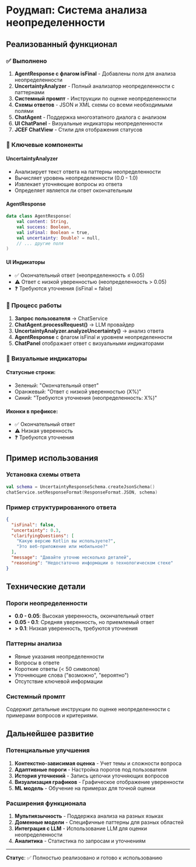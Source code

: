 # Роудмап: Система анализа неопределенности

## Реализованный функционал

### ✅ Выполнено

1. **AgentResponse с флагом isFinal** - Добавлены поля для анализа неопределенности
2. **UncertaintyAnalyzer** - Полный анализатор неопределенности с паттернами
3. **Системный промпт** - Инструкции по оценке неопределенности
4. **Схемы ответов** - JSON и XML схемы со всеми необходимыми полями
5. **ChatAgent** - Поддержка многоэтапного диалога с анализом
6. **UI ChatPanel** - Визуальные индикаторы неопределенности
7. **JCEF ChatView** - Стили для отображения статусов

### 🎯 Ключевые компоненты

#### UncertaintyAnalyzer
- Анализирует текст ответа на паттерны неопределенности
- Вычисляет уровень неопределенности (0.0 - 1.0)
- Извлекает уточняющие вопросы из ответа
- Определяет является ли ответ окончательным

#### AgentResponse
```kotlin
data class AgentResponse(
    val content: String,
    val success: Boolean,
    val isFinal: Boolean = true,
    val uncertainty: Double? = null,
    // ... другие поля
)
```

#### UI Индикаторы
- ✅ Окончательный ответ (неопределенность ≤ 0.05)
- ⚠️ Ответ с низкой уверенностью (неопределенность > 0.05)
- ❓ Требуются уточнения (isFinal = false)

### 🔄 Процесс работы

1. **Запрос пользователя** → ChatService
2. **ChatAgent.processRequest()** → LLM провайдер
3. **UncertaintyAnalyzer.analyzeUncertainty()** → анализ ответа
4. **AgentResponse** с флагом isFinal и уровнем неопределенности
5. **ChatPanel** отображает ответ с визуальными индикаторами

### 🎨 Визуальные индикаторы

#### Статусные строки:
- Зеленый: "Окончательный ответ"
- Оранжевый: "Ответ с низкой уверенностью (X%)"
- Синий: "Требуются уточнения (неопределенность: X%)"

#### Иконки в префиксе:
- ✅ Окончательный ответ
- ⚠️ Низкая уверенность
- ❓ Требуются уточнения

## Пример использования

### Установка схемы ответа
```kotlin
val schema = UncertaintyResponseSchema.createJsonSchema()
chatService.setResponseFormat(ResponseFormat.JSON, schema)
```

### Пример структурированного ответа
```json
{
  "isFinal": false,
  "uncertainty": 0.3,
  "clarifyingQuestions": [
    "Какую версию Kotlin вы используете?",
    "Это веб-приложение или мобильное?"
  ],
  "message": "Давайте уточню несколько деталей",
  "reasoning": "Недостаточно информации о технологическом стеке"
}
```

## Технические детали

### Пороги неопределенности
- **0.0 - 0.05**: Высокая уверенность, окончательный ответ
- **0.05 - 0.1**: Средняя уверенность, но приемлемый ответ
- **> 0.1**: Низкая уверенность, требуются уточнения

### Паттерны анализа
- Явные указания неопределенности
- Вопросы в ответе
- Короткие ответы (< 50 символов)
- Уточняющие слова ("возможно", "вероятно")
- Отсутствие ключевой информации

### Системный промпт
Содержит детальные инструкции по оценке неопределенности с примерами вопросов и критериями.

## Дальнейшее развитие

### Потенциальные улучшения
1. **Контекстно-зависимая оценка** - Учет темы и сложности вопроса
2. **Адаптивные пороги** - Настройка порогов под пользователя
3. **История уточнений** - Запись цепочки уточняющих вопросов
4. **Визуализация графиков** - Графическое отображение уверенности
5. **ML модель** - Обучение на примерах для точной оценки

### Расширения функционала
1. **Мультиязычность** - Поддержка анализа на разных языках
2. **Доменные модели** - Специфичные паттерны для разных областей
3. **Интеграция с LLM** - Использование LLM для оценки неопределенности
4. **Аналитика** - Статистика по запросам и уточнениям

---

**Статус**: ✅ Полностью реализовано и готово к использованию